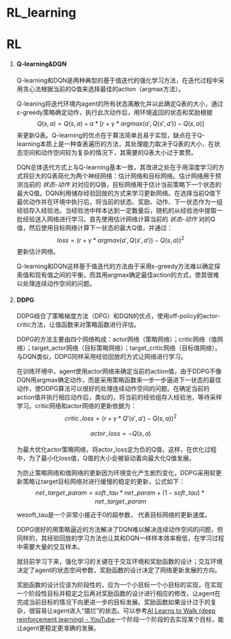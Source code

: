 # RL_learning
# RL

1. #### Q-learning&DQN

   ​		Q-learning和DQN是两种典型的基于值迭代的强化学习方法，在迭代过程中采用贪心法根据当前的Q值来选择最佳的action（argmax方法）。

   ​		Q-leaning将迭代环境内agent的所有状态离散化并以此确定Q表的大小，通过ε-greedy策略确定动作，执行此次动作后，用环境返回的状态和奖励根据
   $$
   Q(s, a) = Q(s, a) + α * [r + γ *argmax(a', Q(s', a')) - Q(s, a) ]
   $$
   来更新Q表。Q-learning的优点在于算法简单且易于实现，缺点在于Q-learning本质上是一种查表遍历的方法，其处理能力取决于Q表的大小，在状态空间和动作空间较为复杂的情况下，其需要的Q表大小过于累赘。

   ​		DQN总体迭代方式上与Q-learning基本一致，其改进之处在于用深度学习的方式将巨大的Q表简化为两个神经网络：估计网络和目标网络。估计网络用于预测当前的 *状态-动作* 对对应的Q值，目标网络用于估计当前策略下一个状态的最大Q值。DQN利用储存经验回放的方式来学习更新网络。在选择当前Q值下最优动作并在环境中执行后，将当前的状态、奖励、动作、下一状态作为一组经验存入经验池。当经验池中样本达到一定数量后，随机的从经验池中提取一批经验送入网络进行学习。首先使用估计网络计算当前的 *状态-动作* 对的Q值，然后使用目标网络计算下一状态的最大Q值，并通过：
   $$
   loss = (r + γ * argmax(a', Q(s', a')) - Q(s, a)) ^2
   $$
   更新估计网络。

   ​		Q-learning和DQN这样基于值迭代的方法由于采用ε-greedy方法难以确定探索值和现有值之间的平衡，而其用argmax确定最佳action的方式，使其很难以处理连续动作空间的问题。

   

2. #### DDPG

   ​		DDPG结合了策略梯度方法（DPG）和DQN的优点，使用off-policy的actor-critic方法，让值函数来对策略函数进行评估。

   DDPG的方法主要由四个网络构成：actor网络（策略网络）；critic网络（值网络）；target_actor网络（目标策略网络）；target_critic网络（目标值网络）。与DQN类似，DDPG同样采用经验回放的方式让网络进行学习。

   在训练环境中，agent使用actor网络来确定当前的action值，由于DDPG不像DQN用argmax确定动作，而是采用策略函数来一步一步逼进下一状态的最佳动作，使DDPG算法可以很好的处理连续动作空间的问题。在确定当前的action值并执行相应动作后，类似的，将当前的经验组存入经验池，等待采样学习。critic网络和actor网络的更新依据为：
   $$
   critic_-loss = (r + γ * Q'(s', a') - Q(s, a))^2
   $$

   $$
   actor_-loss = -Q(s, a)
   $$

   为最大优化actor策略网络，将actor_loss定为负的Q值，这样，在优化过程中，为了最小化loss值，Q值的大小会被驱动着向最大化Q值发展。

   为防止策略网络和值网络的更新因为环境变化产生剧烈变化，DDPG采用软更新策略让target目标网络对进行缓慢的稳定的更新，公式如下：
   $$
   net_-target_-param = soft_-tau * net_-param + (1 - soft_-tau) * net_-target_-param
   $$
   wesoft_tau是一个非常小接近于0的超参数， 代表目标网络的更新速度。

   ​		DDPG很好的用策略逼近的方法解决了DQN难以解决连续动作空间的问题，但同样的，其经验回放的学习方法也让其和DQN一样样本效率极低，在学习过程中需要大量的交互样本。

   

   ​		就目前学习下来，强化学习的关键在于交互环境和奖励函数的设计；交互环境决定了agent的状态空间参数，奖励函数的设计决定了网络更新发展的方向。

   ​		奖励函数的设计应该为阶段性的，应为一个小目标一个小目标的实现，在实现一个阶段性目标并稳定之后再对奖励函数的设计进行相应的修改，让agent在完成当前目标的情况下向更进一步的目标发展。奖励函数如果设计过于的复杂，很容易让agent进入“摆烂”的状态。可以参考[AI Learns to Walk (deep reinforcement learning) - YouTube](https://www.youtube.com/watch?v=L_4BPjLBF4E)一个阶段一个阶段的去实现某个目标，能让agent更稳定更准确的发展。
